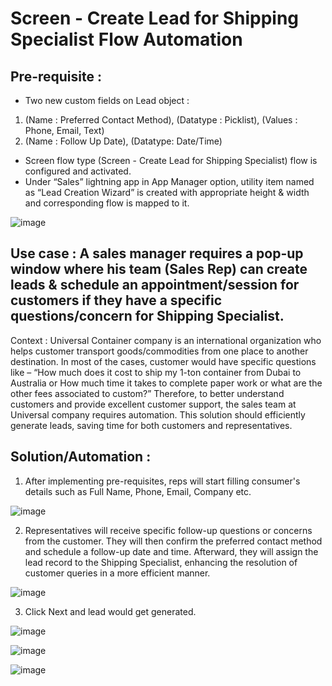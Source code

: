 # Screen - Create Lead for Shipping Specialist Flow Automation

## Pre-requisite :
-	Two new custom fields on Lead object :
1. (Name :  Preferred Contact Method), (Datatype : Picklist), (Values : Phone, Email, Text)
2. (Name : Follow Up Date), (Datatype: Date/Time)
-	Screen flow type (Screen - Create Lead for Shipping Specialist) flow is configured and activated.
-	Under “Sales” lightning app in App Manager option, utility item named as “Lead Creation Wizard” is created with appropriate height & width and corresponding flow is mapped to it.

![image](https://github.com/Mtalvadi/shippingspecialistflow/assets/83495051/8b6ce669-83cd-40a3-ac24-db334515dd28)

## Use case : A sales manager requires a pop-up window where his team (Sales Rep) can create leads & schedule an appointment/session for customers if they have a specific questions/concern for Shipping Specialist.
Context : Universal Container company is an international organization who helps customer transport goods/commodities from one place to another destination. In most of the cases, customer would have specific questions like – “How much does it cost to ship my 1-ton container from Dubai to Australia or How much time it takes to complete paper work or what are the other fees associated to custom?”
Therefore, to better understand customers and provide excellent customer support, the sales team at Universal company requires automation. This solution should efficiently generate leads, saving time for both customers and representatives.

## Solution/Automation :

1.	After implementing pre-requisites, reps will start filling consumer's details such as Full Name, Phone, Email, Company etc.

![image](https://github.com/Mtalvadi/shippingspecialistflow/assets/83495051/514e1ba4-ed71-4362-90e5-1b5cd024b775)

2. Representatives will receive specific follow-up questions or concerns from the customer. They will then confirm the preferred contact method and schedule a follow-up date and time. Afterward, they will assign the lead record to the Shipping Specialist, enhancing the resolution of customer queries in a more efficient manner.

![image](https://github.com/Mtalvadi/shippingspecialistflow/assets/83495051/83f03b24-17b2-4fcf-a4fe-92932b52aa81)

3. Click Next and lead would get generated.

![image](https://github.com/Mtalvadi/shippingspecialistflow/assets/83495051/23512c3e-5c3b-4057-a013-c5d82caa58de)

![image](https://github.com/Mtalvadi/shippingspecialistflow/assets/83495051/49bec713-39b6-42f7-81b3-7af932f3aca5)

![image](https://github.com/Mtalvadi/shippingspecialistflow/assets/83495051/4db1a54c-f081-44b5-8eaf-532170763ca2)

